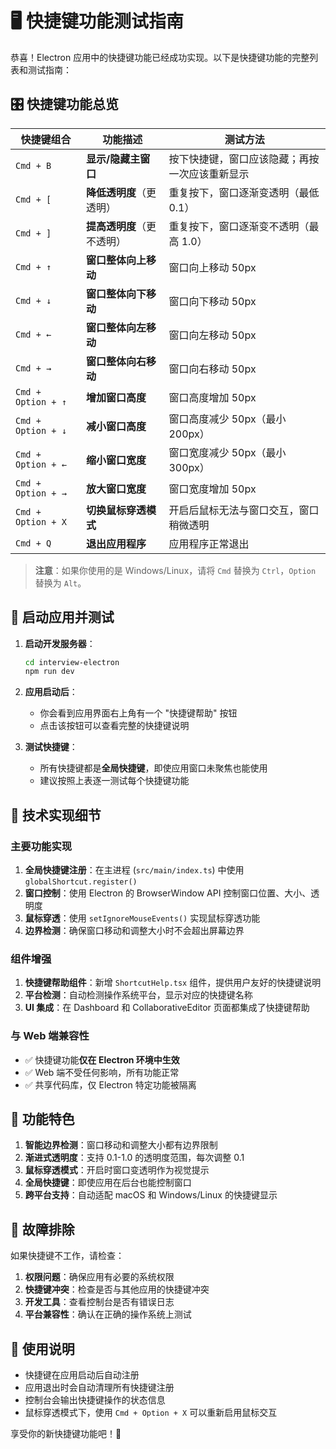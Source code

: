 # 🖥 快捷键功能测试指南

恭喜！Electron 应用中的快捷键功能已经成功实现。以下是快捷键功能的完整列表和测试指南：

## 🎛 快捷键功能总览

| 快捷键组合         | 功能描述                                                     | 测试方法 |
| ------------------ | ------------------------------------------------------------ | -------- |
| `Cmd + B`          | **显示/隐藏主窗口**                                          | 按下快捷键，窗口应该隐藏；再按一次应该重新显示 |
| `Cmd + [`          | **降低透明度**（更透明）                                     | 重复按下，窗口逐渐变透明（最低 0.1） |
| `Cmd + ]`          | **提高透明度**（更不透明）                                   | 重复按下，窗口逐渐变不透明（最高 1.0） |
| `Cmd + ↑`          | **窗口整体向上移动**                                         | 窗口向上移动 50px |
| `Cmd + ↓`          | **窗口整体向下移动**                                         | 窗口向下移动 50px |
| `Cmd + ←`          | **窗口整体向左移动**                                         | 窗口向左移动 50px |
| `Cmd + →`          | **窗口整体向右移动**                                         | 窗口向右移动 50px |
| `Cmd + Option + ↑` | **增加窗口高度**                                             | 窗口高度增加 50px |
| `Cmd + Option + ↓` | **减小窗口高度**                                             | 窗口高度减少 50px（最小 200px） |
| `Cmd + Option + ←` | **缩小窗口宽度**                                             | 窗口宽度减少 50px（最小 300px） |
| `Cmd + Option + →` | **放大窗口宽度**                                             | 窗口宽度增加 50px |
| `Cmd + Option + X` | **切换鼠标穿透模式**                                         | 开启后鼠标无法与窗口交互，窗口稍微透明 |
| `Cmd + Q`          | **退出应用程序**                                             | 应用程序正常退出 |

> **注意**：如果你使用的是 Windows/Linux，请将 `Cmd` 替换为 `Ctrl`，`Option` 替换为 `Alt`。

## 🚀 启动应用并测试

1. **启动开发服务器**：
   ```bash
   cd interview-electron
   npm run dev
   ```

2. **应用启动后**：
   - 你会看到应用界面右上角有一个 "快捷键帮助" 按钮
   - 点击该按钮可以查看完整的快捷键说明

3. **测试快捷键**：
   - 所有快捷键都是**全局快捷键**，即使应用窗口未聚焦也能使用
   - 建议按照上表逐一测试每个快捷键功能

## 🔧 技术实现细节

### 主要功能实现

1. **全局快捷键注册**：在主进程 (`src/main/index.ts`) 中使用 `globalShortcut.register()`
2. **窗口控制**：使用 Electron 的 BrowserWindow API 控制窗口位置、大小、透明度
3. **鼠标穿透**：使用 `setIgnoreMouseEvents()` 实现鼠标穿透功能
4. **边界检测**：确保窗口移动和调整大小时不会超出屏幕边界

### 组件增强

1. **快捷键帮助组件**：新增 `ShortcutHelp.tsx` 组件，提供用户友好的快捷键说明
2. **平台检测**：自动检测操作系统平台，显示对应的快捷键名称
3. **UI 集成**：在 Dashboard 和 CollaborativeEditor 页面都集成了快捷键帮助

### 与 Web 端兼容性

- ✅ 快捷键功能**仅在 Electron 环境中生效**
- ✅ Web 端不受任何影响，所有功能正常
- ✅ 共享代码库，仅 Electron 特定功能被隔离

## 🎯 功能特色

1. **智能边界检测**：窗口移动和调整大小都有边界限制
2. **渐进式透明度**：支持 0.1-1.0 的透明度范围，每次调整 0.1
3. **鼠标穿透模式**：开启时窗口变透明作为视觉提示
4. **全局快捷键**：即使应用在后台也能控制窗口
5. **跨平台支持**：自动适配 macOS 和 Windows/Linux 的快捷键显示

## 🐛 故障排除

如果快捷键不工作，请检查：

1. **权限问题**：确保应用有必要的系统权限
2. **快捷键冲突**：检查是否与其他应用的快捷键冲突
3. **开发工具**：查看控制台是否有错误日志
4. **平台兼容性**：确认在正确的操作系统上测试

## 📝 使用说明

- 快捷键在应用启动后自动注册
- 应用退出时会自动清理所有快捷键注册
- 控制台会输出快捷键操作的状态信息
- 鼠标穿透模式下，使用 `Cmd + Option + X` 可以重新启用鼠标交互

享受你的新快捷键功能吧！🎉

